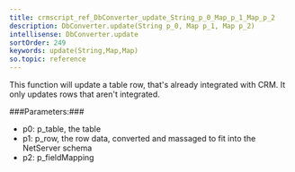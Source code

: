 ```yaml
---
title: crmscript_ref_DbConverter_update_String_p_0_Map_p_1_Map_p_2
description: DbConverter.update(String p_0, Map p_1, Map p_2)
intellisense: DbConverter.update
sortOrder: 249
keywords: update(String,Map,Map)
so.topic: reference
---
```


This function will update a table row, that's already integrated with CRM. It only updates rows that aren't integrated.



###Parameters:###


 - p0: p\_table, the table
 - p1:  p\_row, the row data, converted and massaged to fit into the NetServer schema
 - p2: p\_fieldMapping


